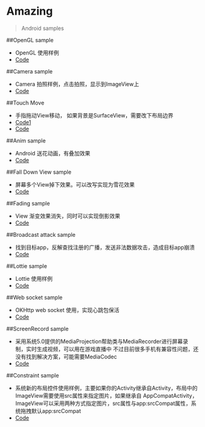 # Amazing

>Android samples

##OpenGL sample

- OpenGL 使用样例
- [Code](https://github.com/FreeSunny/Amazing/blob/master/app/src/main/java/com/demo/example/activity/OpenGLActivity.java)

##Camera sample

- Camera 拍照样例，点击拍照，显示到ImageView上
- [Code](https://github.com/FreeSunny/Amazing/blob/master/app/src/main/java/com/demo/example/activity/CameraActivity.java)

##Touch Move

- 手指拖动View移动， 如果背景是SurfaceView，需要改下布局边界
- [Code1](https://github.com/FreeSunny/Amazing/blob/master/app/src/main/java/com/demo/example/activity/MoveActivity.java)
- [Code](https://github.com/FreeSunny/Amazing/blob/master/app/src/main/java/com/demo/example/activity/Move2Activity.java)

##Anim sample

- Android 送花动画，有叠加效果
- [Code](https://github.com/FreeSunny/Amazing/blob/master/app/src/main/java/com/demo/example/activity/AnimActivity.java)

##Fall Down View sample

- 屏幕多个View掉下效果。可以改写实现为雪花效果
- [Code](https://github.com/FreeSunny/Amazing/blob/master/app/src/main/java/com/demo/example/activity/FallDownActivity.java)

##Fading sample

- View 渐变效果消失，同时可以实现倒影效果
- [Code](https://github.com/FreeSunny/Amazing/blob/master/app/src/main/java/com/demo/example/activity/FadingActivity.java)

##Broadcast attack sample

- 找到目标app，反解查找注册的广播，发送非法数据攻击，造成目标app崩溃
- [Code](https://github.com/FreeSunny/Amazing/blob/master/app/src/main/java/com/demo/example/activity/BroadCastActivity.java)

##Lottie sample

- Lottie 使用样例
- [Code](https://github.com/FreeSunny/Amazing/blob/master/app/src/main/java/com/demo/example/activity/LottieActivity.java)

##Web socket sample

- OKHttp web socket 使用，实现心跳包保活
- [Code](https://github.com/FreeSunny/Amazing/blob/master/app/src/main/java/com/demo/example/activity/WSTestActivity.java)

##ScreenRecord sample

- 采用系统5.0提供的MediaProjection帮助类与MediaRecorder进行屏幕录制，实时生成视频，可以用在游戏直播中
不过目前很多手机有兼容性问题，还没有找到解决方案，可能需要MediaCodec
- [Code](https://github.com/FreeSunny/Amazing/blob/master/app/src/main/java/com/demo/example/activity/ScreenRecordActivity.java)

##Constraint sample

- 系统新的布局控件使用样例，主要如果你的Activity继承自Activity，布局中的ImageView需要使用src属性来指定图片，如果继承自
AppCompatActivity，ImageView可以采用两种方式指定图片，src属性与app:srcCompat属性，系统拖拽默认app:srcCompat
- [Code](https://github.com/FreeSunny/Amazing/blob/master/app/src/main/java/com/demo/example/activity/ConstraintActivity.java)